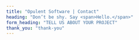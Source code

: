 ```yaml
---
title: "Opulent Software | Contact"
heading: "Don’t be shy. Say <span>Hello.</span>"
form_heading: "TELL US ABOUT YOUR PROJECT"
thank_you: "thank-you"
---
```


